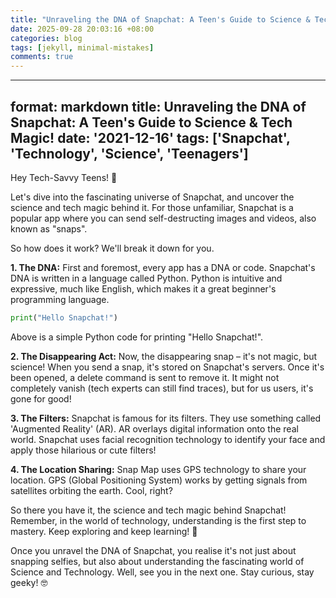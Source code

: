```yaml
---
title: "Unraveling the DNA of Snapchat: A Teen's Guide to Science & Tech Magic!"
date: 2025-09-28 20:03:16 +08:00
categories: blog
tags: [jekyll, minimal-mistakes]
comments: true
---
```


---
format: markdown
title: Unraveling the DNA of Snapchat: A Teen's Guide to Science & Tech Magic!
date: '2021-12-16'
tags: ['Snapchat', 'Technology', 'Science', 'Teenagers']
---

Hey Tech-Savvy Teens! 👋

Let's dive into the fascinating universe of Snapchat, and uncover the science and tech magic behind it. For those unfamiliar, Snapchat is a popular app where you can send self-destructing images and videos, also known as "snaps".

So how does it work? We'll break it down for you.

**1. The DNA:**
First and foremost, every app has a DNA or code. Snapchat's DNA is written in a language called Python. Python is intuitive and expressive, much like English, which makes it a great beginner's programming language.

```python
print("Hello Snapchat!")
```
Above is a simple Python code for printing "Hello Snapchat!".

**2. The Disappearing Act:**
Now, the disappearing snap – it's not magic, but science! When you send a snap, it's stored on Snapchat's servers. Once it's been opened, a delete command is sent to remove it. It might not completely vanish (tech experts can still find traces), but for us users, it's gone for good!

**3. The Filters:**
Snapchat is famous for its filters. They use something called 'Augmented Reality' (AR). AR overlays digital information onto the real world. Snapchat uses facial recognition technology to identify your face and apply those hilarious or cute filters!

**4. The Location Sharing:**
Snap Map uses GPS technology to share your location. GPS (Global Positioning System) works by getting signals from satellites orbiting the earth. Cool, right?

So there you have it, the science and tech magic behind Snapchat! Remember, in the world of technology, understanding is the first step to mastery. Keep exploring and keep learning! 🚀

Once you unravel the DNA of Snapchat, you realise it's not just about snapping selfies, but also about understanding the fascinating world of Science and Technology. Well, see you in the next one. Stay curious, stay geeky! 🤓